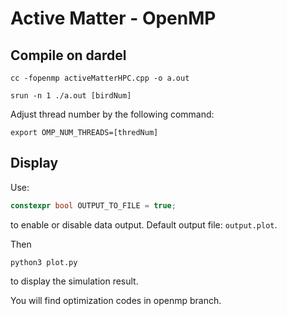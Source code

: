 # Active Matter - OpenMP

## Compile on dardel 

```shell
cc -fopenmp activeMatterHPC.cpp -o a.out

srun -n 1 ./a.out [birdNum]
```

Adjust thread number by the following command:

```shell
export OMP_NUM_THREADS=[thredNum]
```

## Display

Use:

```c++
constexpr bool OUTPUT_TO_FILE = true;
```

to enable or disable data output. Default output file: `output.plot`.

Then

```shell
python3 plot.py
```

to display the simulation result.

You will find optimization codes in openmp branch.
